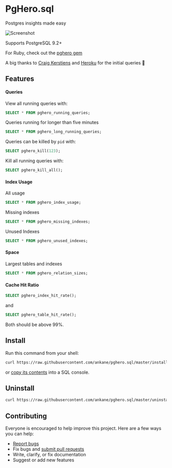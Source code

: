 # PgHero.sql

Postgres insights made easy

![Screenshot](https://pghero.dokkuapp.com/assets/console-0be938fcc5148ce688fd945f6d1e16f0.png)

Supports PostgreSQL 9.2+

For Ruby, check out the [pghero gem](https://github.com/ankane/pghero)

A big thanks to [Craig Kerstiens](http://www.craigkerstiens.com/2013/01/10/more-on-postgres-performance/) and [Heroku](https://blog.heroku.com/archives/2013/5/10/more_insight_into_your_database_with_pgextras) for the initial queries :clap:

## Features

#### Queries

View all running queries with:

```sql
SELECT * FROM pghero_running_queries;
```

Queries running for longer than five minutes

```sql
SELECT * FROM pghero_long_running_queries;
```

Queries can be killed by `pid` with:

```sql
SELECT pghero_kill(123);
```

Kill all running queries with:

```sql
SELECT pghero_kill_all();
```

#### Index Usage

All usage

```sql
SELECT * FROM pghero_index_usage;
```

Missing indexes

```sql
SELECT * FROM pghero_missing_indexes;
```

Unused Indexes

```sql
SELECT * FROM pghero_unused_indexes;
```

#### Space

Largest tables and indexes

```sql
SELECT * FROM pghero_relation_sizes;
```

#### Cache Hit Ratio

```sql
SELECT pghero_index_hit_rate();
```

and

```sql
SELECT pghero_table_hit_rate();
```

Both should be above 99%.

## Install

Run this command from your shell:

```sh
curl https://raw.githubusercontent.com/ankane/pghero.sql/master/install.sql | psql db_name
```

or [copy its contents](https://raw.githubusercontent.com/ankane/pghero.sql/master/install.sql) into a SQL console.

## Uninstall

```sh
curl https://raw.githubusercontent.com/ankane/pghero.sql/master/uninstall.sql | psql db_name
```

## Contributing

Everyone is encouraged to help improve this project. Here are a few ways you can help:

- [Report bugs](https://github.com/ankane/pghero.sql/issues)
- Fix bugs and [submit pull requests](https://github.com/ankane/pghero.sql/pulls)
- Write, clarify, or fix documentation
- Suggest or add new features
